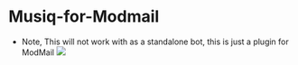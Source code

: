 # Musiq-for-Modmail

- Note, This will not work with as a standalone bot, this is just a plugin for ModMail
  <a href="https://www.npmjs.com/package/musiq-for-modmail">
    <img src="https://img.shields.io/badge/NPM-Package-brightgreen">
  </a>
